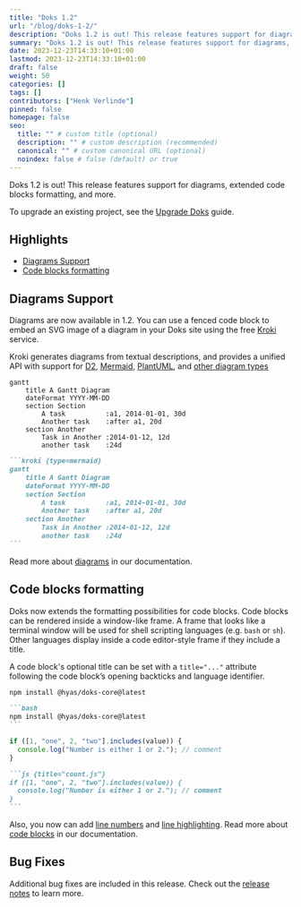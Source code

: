 ```yaml
---
title: "Doks 1.2"
url: "/blog/doks-1-2/"
description: "Doks 1.2 is out! This release features support for diagrams, extended code blocks formatting, and more."
summary: "Doks 1.2 is out! This release features support for diagrams, extended code blocks formatting, and more."
date: 2023-12-23T14:33:10+01:00
lastmod: 2023-12-23T14:33:10+01:00
draft: false
weight: 50
categories: []
tags: []
contributors: ["Henk Verlinde"]
pinned: false
homepage: false
seo:
  title: "" # custom title (optional)
  description: "" # custom description (recommended)
  canonical: "" # custom canonical URL (optional)
  noindex: false # false (default) or true
---
```


Doks 1.2 is out! This release features support for diagrams, extended code blocks formatting, and more.

To upgrade an existing project, see the [Upgrade Doks](/docs/start-here/upgrade-doks/) guide.

<!-- omit in toc -->
## Highlights

- [Diagrams Support](#diagrams-support)
- [Code blocks formatting](#code-blocks-formatting)

## Diagrams Support

Diagrams are now available in 1.2. You can use a fenced code block to embed an SVG image of a diagram in your Doks site using the free [Kroki](https://kroki.io/) service.

Kroki generates diagrams from textual descriptions, and provides a unified API with support for [D2](https://d2lang.com/), [Mermaid](https://mermaid.js.org/intro/), [PlantUML](https://plantuml.com/), and [other diagram types](https://kroki.io/#support)

```kroki {type=mermaid}
gantt
    title A Gantt Diagram
    dateFormat YYYY-MM-DD
    section Section
        A task          :a1, 2014-01-01, 30d
        Another task    :after a1, 20d
    section Another
        Task in Another :2014-01-12, 12d
        another task    :24d
```

````md
```kroki {type=mermaid}
gantt
    title A Gantt Diagram
    dateFormat YYYY-MM-DD
    section Section
        A task          :a1, 2014-01-01, 30d
        Another task    :after a1, 20d
    section Another
        Task in Another :2014-01-12, 12d
        another task    :24d
```
````

Read more about [diagrams](/docs/built-ins/diagrams/) in our documentation.

## Code blocks formatting

Doks now extends the formatting possibilities for code blocks. Code blocks can be rendered inside a window-like frame. A frame that looks like a terminal window will be used for shell scripting languages (e.g. `bash` or `sh`). Other languages display inside a code editor-style frame if they include a title.

A code block's optional title can be set with a `title="..."` attribute following the code block’s opening backticks and language identifier.

```bash
npm install @hyas/doks-core@latest
```

````md
```bash
npm install @hyas/doks-core@latest
```
````

```js {title="count.js"}
if ([1, "one", 2, "two"].includes(value)) {
  console.log("Number is either 1 or 2."); // comment
}
```

````md
```js {title="count.js"}
if ([1, "one", 2, "two"].includes(value)) {
  console.log("Number is either 1 or 2."); // comment
}
```
````

Also, you now can add [line numbers](/docs/built-ins/code-blocks/#line-numbers) and [line highlighting](/docs/built-ins/code-blocks/#highlight). Read more about [code blocks](/docs/built-ins/code-blocks/) in our documentation.

<!-- omit in toc -->
## Bug Fixes

Additional bug fixes are included in this release. Check out the [release notes](https://github.com/gethyas/doks-core/releases/tag/v1.2.0) to learn more.
